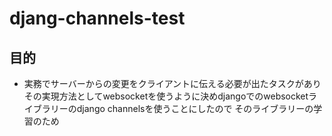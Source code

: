 # djang-channels-test

## 目的
- 実務でサーバーからの変更をクライアントに伝える必要が出たタスクがあり
その実現方法としてwebsocketを使うように決めdjangoでのwebsocketライブラリーのdjango channelsを使うことにしたので
そのライブラリーの学習のため
